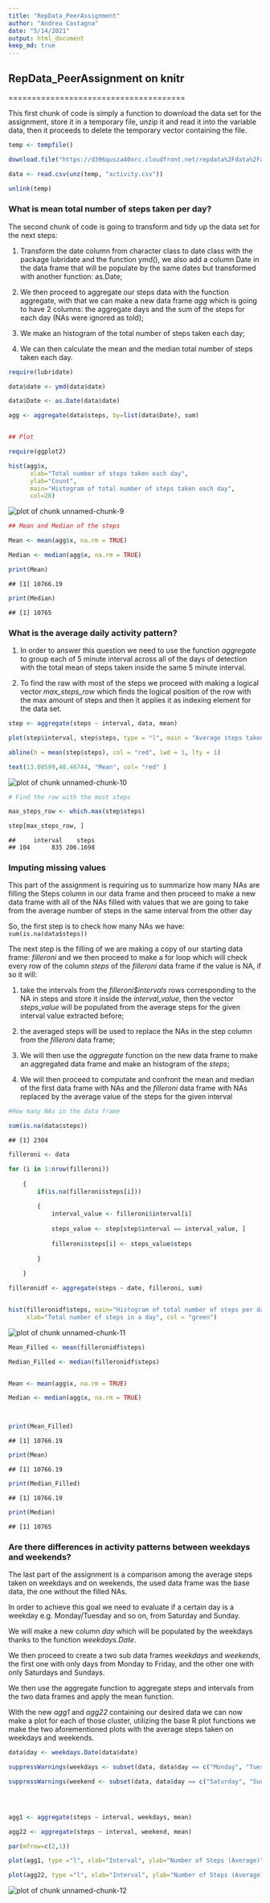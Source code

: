 ```yaml
---
title: "RepData_PeerAssignment"
author: "Andrea Castagna"
date: "5/14/2021"
output: html_document
keep_md: true
---
```




## RepData_PeerAssignment on knitr 
======================================

This first chunk of code is simply a function to download the data set for the
assignment, store it in a temporary file, unzip it and read it into the variable 
data, then it proceeds to delete the temporary vector containing the file.



```r
temp <- tempfile()

download.file("https://d396qusza40orc.cloudfront.net/repdata%2Fdata%2Factivity.zip", temp)

data <- read.csv(unz(temp, "activity.csv"))

unlink(temp)
```


### What is mean total number of steps taken per day?


The second chunk of code is going to transform and tidy up the data set for the 
next steps:

1. Transform the date column from character class to date class with the package
lubridate and the function ymd(), we also add a column Date in the data frame 
that will be populate by the same dates but transformed with another function:
as.Date;

2. We then proceed to aggregate our steps data with the function aggregate, with 
that we can make a new  data frame  *agg* which is going to have 2 columns: the 
aggregate days and the sum of the steps for each day (NAs were ignored as told);

3. We make an histogram of the total number of steps taken each day;

4. We can then calculate the mean and the median total number of steps taken 
each day. 



```r
require(lubridate)

data$date <- ymd(data$date)

data$Date <- as.Date(data$date)

agg <- aggregate(data$steps, by=list(data$Date), sum)


## Plot

require(ggplot2)

hist(agg$x, 
      xlab="Total number of steps taken each day", 
      ylab="Count", 
      main="Histogram of total number of steps taken each day",
      col=28)
```

![plot of chunk unnamed-chunk-9](figure/unnamed-chunk-9-1.png)

```r
## Mean and Median of the steps

Mean <- mean(agg$x, na.rm = TRUE)

Median <- median(agg$x, na.rm = TRUE)

print(Mean)
```

```
## [1] 10766.19
```

```r
print(Median)
```

```
## [1] 10765
```


### What is the average daily activity pattern?

1. In order to answer this question we need to use the function *aggregate* to 
group each of 5 minute interval across all of the days of detection with the
total mean of steps taken inside the same 5 minute interval.

2. To find the raw with most of the steps we proceed with making a logical 
vector *max_steps_row* which finds the logical position of the row with the max
amount of steps and then it applies it as indexing element for the data set.



```r
step <- aggregate(steps ~ interval, data, mean)

plot(step$interval, step$steps, type = "l", main = "Average steps taken during 5 minute interval", xlab = "Interval", ylab = "Average number of steps")

abline(h = mean(step$steps), col = "red", lwd = 1, lty = 1)

text(13.08599,48.46744, "Mean", col= "red" )
```

![plot of chunk unnamed-chunk-10](figure/unnamed-chunk-10-1.png)

```r
# Find the row with the most steps 

max_steps_row <- which.max(step$steps)

step[max_steps_row, ]
```

```
##     interval    steps
## 104      835 206.1698
```


### Imputing missing values

This part of the assignment is requiring us to summarize how many NAs are filling the Steps column in our data frame and then proceed to make a new data frame with all of the NAs filled with values that we are going to take from the average number of steps in the same interval from the other day

So, the first step is to check how many NAs we have: ```sum(is.na(data$steps))``` 

The next step is the filling of we are making a copy of our starting data frame: *filleroni* and we then proceed to make a for loop which will check every row of the column *steps* of the *filleroni* data frame if the value is NA, if so it will:

1. take the intervals from the *filleroni$intervals* rows corresponding to the NA in steps and store it inside the *interval_value*, then the vector *steps_value* will be populated from the average steps for the given interval value extracted before;

2. the averaged steps will be used to replace the NAs in the step column from the *filleroni* data frame;

3. We will then use the *aggregate* function on the new data frame to make an aggregated data frame and make an histogram of the *steps*;

4. We will then proceed to computate and confront the mean and median of the first data frame with NAs and the *filleroni* data frame with NAs replaced by the average value of the steps for the given interval

```r
#How many NAs in the data frame

sum(is.na(data$steps))
```

```
## [1] 2304
```

```r
filleroni <- data

for (i in 1:nrow(filleroni)) 
    
    {
        if(is.na(filleroni$steps[i]))
          
        {
            interval_value <- filleroni$interval[i]
            
            steps_value <- step[step$interval == interval_value, ]
            
            filleroni$steps[i] <- steps_value$steps
            
        }
  
    }

filleronidf <- aggregate(steps ~ date, filleroni, sum)


hist(filleronidf$steps, main="Histogram of total number of steps per day with filled NAs", 
     xlab="Total number of steps in a day", col = "green")
```

![plot of chunk unnamed-chunk-11](figure/unnamed-chunk-11-1.png)

```r
Mean_Filled <- mean(filleronidf$steps)

Median_Filled <- median(filleronidf$steps)


Mean <- mean(agg$x, na.rm = TRUE)

Median <- median(agg$x, na.rm = TRUE)



print(Mean_Filled) 
```

```
## [1] 10766.19
```

```r
print(Mean)
```

```
## [1] 10766.19
```

```r
print(Median_Filled) 
```

```
## [1] 10766.19
```

```r
print(Median)
```

```
## [1] 10765
```



### Are there differences in activity patterns between weekdays and weekends?


The last part of the assignment is a comparison among the average steps taken
on weekdays and on weekends, the used data frame was the base data, the one without the filled NAs.



In order to achieve this goal we need to evaluate if a certain day is a weekday e.g. Monday/Tuesday and so on, from Saturday and Sunday. 



We will make a new column *day* which will be populated by the weekdays thanks to the function *weekdays.Date*.



We then proceed to create a two sub data frames *weekdays* and *weekends*, the first one with only days from Monday to Friday, and the other one with only Saturdays and Sundays.



We then use the aggregate function to aggregate steps and intervals from the two data frames and apply the mean function.



With the new *agg1* and *agg22* containing our desired data we can now make a plot for each of those cluster, utilizing the base R plot functions we make the two aforementioned plots with the average steps taken on weekdays and weekends.


```r
data$day <- weekdays.Date(data$date)

suppressWarnings(weekdays <- subset(data, data$day == c("Monday", "Tuesday", "Wednesday", "Thursday", "Friday")))

suppressWarnings(weekend <- subset(data, data$day == c("Saturday", "Sunday")))




agg1 <- aggregate(steps ~ interval, weekdays, mean)

agg22 <- aggregate(steps ~ interval, weekend, mean)

par(mfrow=c(2,1))

plot(agg1, type ="l", xlab="Interval", ylab="Number of Steps (Average)" , main="Average steps taken on Weekdays")

plot(agg22, type ="l", xlab="Interval", ylab="Number of Steps (Average)" , main="Average steps taken on Weekends")
```

![plot of chunk unnamed-chunk-12](figure/unnamed-chunk-12-1.png)
